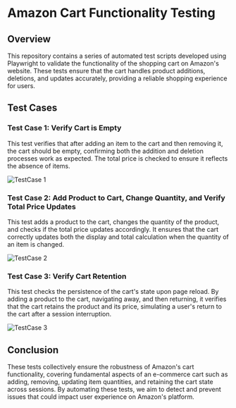 # Amazon Cart Functionality Testing

## Overview

This repository contains a series of automated test scripts developed using Playwright to validate the functionality of the shopping cart on Amazon's website. These tests ensure that the cart handles product additions, deletions, and updates accurately, providing a reliable shopping experience for users.

## Test Cases

### Test Case 1: Verify Cart is Empty

This test verifies that after adding an item to the cart and then removing it, the cart should be empty, confirming both the addition and deletion processes work as expected. The total price is checked to ensure it reflects the absence of items.


![TestCase 1](https://github.com/user-attachments/assets/e045ee53-f25b-4ffb-ba71-f3e3c868900b)

### Test Case 2: Add Product to Cart, Change Quantity, and Verify Total Price Updates

This test adds a product to the cart, changes the quantity of the product, and checks if the total price updates accordingly. It ensures that the cart correctly updates both the display and total calculation when the quantity of an item is changed.


![TestCase 2](https://github.com/user-attachments/assets/af86bcec-536a-49ae-9e5a-37029a47e8ad)

### Test Case 3: Verify Cart Retention

This test checks the persistence of the cart's state upon page reload. By adding a product to the cart, navigating away, and then returning, it verifies that the cart retains the product and its price, simulating a user's return to the cart after a session interruption.

![TestCase 3](https://github.com/user-attachments/assets/deb24a8a-a671-4e13-b9ac-c8f9449bd6ee)

## Conclusion

These tests collectively ensure the robustness of Amazon's cart functionality, covering fundamental aspects of an e-commerce cart such as adding, removing, updating item quantities, and retaining the cart state across sessions. By automating these tests, we aim to detect and prevent issues that could impact user experience on Amazon's platform.
